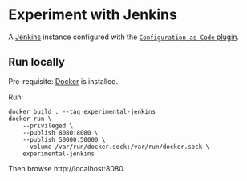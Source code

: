 # Experiment with Jenkins

A [Jenkins](https://www.jenkins.io) instance configured with the [`Configuration as Code` plugin](https://github.com/jenkinsci/configuration-as-code-plugin).

## Run locally

Pre-requisite: [Docker](https://www.docker.com/products/docker-desktop) is installed.

Run:

```shell
docker build . --tag experimental-jenkins
docker run \
    --privileged \
    --publish 8080:8080 \
    --publish 50000:50000 \
    --volume /var/run/docker.sock:/var/run/docker.sock \
    experimental-jenkins
```

Then browse http://localhost:8080.
